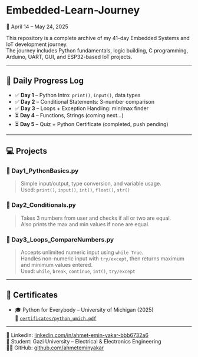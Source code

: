 # Embedded-Learn-Journey

📅 April 14 – May 24, 2025

This repository is a complete archive of my 41-day Embedded Systems and IoT development journey.  
The journey includes Python fundamentals, logic building, C programming, Arduino, UART, GUI, and ESP32-based IoT projects.

---

## 📘 Daily Progress Log

- ✅ **Day 1** – Python Intro: `print()`, `input()`, data types  
- ✅ **Day 2** – Conditional Statements: 3-number comparison  
- ✅ **Day 3** – Loops + Exception Handling: min/max finder  
- ⏳ **Day 4** – Functions, Strings (coming next...)  
- ⏳ **Day 5** – Quiz + Python Certificate (completed, push pending)

---

## 💻 Projects

### 📄 Day1_PythonBasics.py  
> Simple input/output, type conversion, and variable usage.  
Used: `print()`, `input()`, `int()`, `float()`, `str()`

### 📄 Day2_Conditionals.py  
> Takes 3 numbers from user and checks if all or two are equal.  
Also prints the max and min values if none are equal.

### 📄 Day3_Loops_CompareNumbers.py  
> Accepts unlimited numeric input using `while True`.  
Handles non-numeric input with `try/except`, then returns maximum and minimum values entered.  
Used: `while`, `break`, `continue`, `int()`, `try/except`

---

## 📎 Certificates

- 🎓 Python for Everybody – University of Michigan (2025)  
📄 [`certificates/python_umich.pdf`](certificates/python_umich.pdf)

---

🔗 LinkedIn: [linkedin.com/in/ahmet-emin-yakar-bbb6732a6](https://www.linkedin.com/in/ahmet-emin-yakar-bbb6732a6)  
🧠 Student: Gazi University – Electrical & Electronics Engineering  
👨‍💻 GitHub: [github.com/ahmeteminyakar](https://github.com/ahmeteminyakar/Embedded-Learn-Journey)
